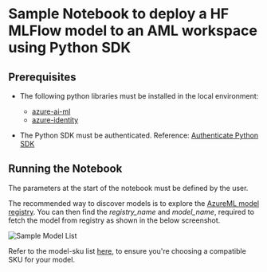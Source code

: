 # Sample Notebook to deploy a HF MLFlow model to an AML workspace using Python SDK

## Prerequisites

- The following python libraries must be installed in the local environment:
    - [azure-ai-ml](https://learn.microsoft.com/en-us/python/api/overview/azure/ml/installv2?view=azure-ml-py)
    - [azure-identity](https://pypi.org/project/azure-identity/)

- The Python SDK must be authenticated. Reference: [Authenticate Python SDK](https://learn.microsoft.com/en-us/azure/machine-learning/how-to-setup-authentication?tabs=sdk)


## Running the Notebook

The parameters at the start of the notebook must be defined by the user.

The recommended way to discover models is to explore the [AzureML model registry](https://ml.azure.com/registries/azureml-preview/models). You can then find the *registry_name* and *model_name*, required to fetch the model from registry as shown in the below screenshot.

![Sample Model List](https://scorestorageforgeneric.blob.core.windows.net/imgs/models.jpg)

Refer to the model-sku list [here](./model-list.md), to ensure you're choosing a compatible SKU for your model.
